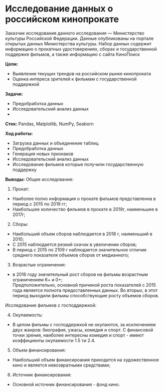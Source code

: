# Исследование данных о российском кинопрокате

Заказчик исследования данного исследования — Министерство культуры Российской Федерации. Данные опубликованы на портале открытых данных Министерства культуры. Набор данных содержит информацию о прокатных удостоверениях, сборах и государственной поддержке фильмов, а также информацию с сайта КиноПоиск

**Цели:**
- Выявление текущих трендов на российском рынке кинопроката
- Оценка интереса зрителей к фильмам с государственной поддержкой

**Задачи:**  
- Предобработка данных  
- Исследовательский анализ данных
- 
**Стек:**  Pandas, Matplotlib, NumPy, Seaborn
  
**Ход работы:**  
- Загрузка данных и объединение таблиц
- Предобработка данных
- Генерация новых признаков
- Исследовательский анализ данных
- Исследование фильмов которые получили государственную поддержку
  
**Выводы:**
Общее исследование:
1. Прокат:
- Наиболее полно информация о прокате фильмов представленна в период с 2015 по 2019 гг;
- Наибольшее количество фильмов в прокате в 2019г, наименьшее в 2017г;
2. Сборы:
- Наибольший объем сборов наблюдается в 2018 г, наименьший в 2010;
- С 2015 наблюдается резкий скачок в увеличении сборов;
- В период с 2015 по 2109 г наблюдается значительное отличие среднего показателя объемов сборов от медианного;
3. Возрастые ограничения:
- в 2016 году значительный рост сборов на фильмы возрастным ограничением 6+ и 0+;  
Предположительно, основной причиной роста показателей с 2015 года является полнота предоставленных данных. Во вторых, в этот период выходили фильмы способствующие росту объемов сборов.

Исследование фильмов с господдержкой:

4. Окупаемость:
- В целом фильмы с господдержкой не окупаются, за исключением двух жанров: биография, ужасы, комедия и спорт. С финансовой точки зрения, наиболее интересны комедия и спорт - имеют коэффициенты окупаемости 1.5 ти 2.4.
5. Объем финансирования:
- Наибольший объем финансироания приходится на художественное кино и является невозвратными средствами;
6. Источник финансирования:
- Основной источник финансирования  - фонд кино.
